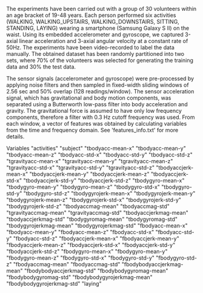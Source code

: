 The experiments have been carried out with a group of 30 volunteers within an age bracket of 19-48 years. Each person performed six activities (WALKING, WALKING_UPSTAIRS, WALKING_DOWNSTAIRS, SITTING, STANDING, LAYING) wearing a smartphone (Samsung Galaxy S II) on the waist. Using its embedded accelerometer and gyroscope, we captured 3-axial linear acceleration and 3-axial angular velocity at a constant rate of 50Hz. The experiments have been video-recorded to label the data manually. The obtained dataset has been randomly partitioned into two sets, where 70% of the volunteers was selected for generating the training data and 30% the test data. 

The sensor signals (accelerometer and gyroscope) were pre-processed by applying noise filters and then sampled in fixed-width sliding windows of 2.56 sec and 50% overlap (128 readings/window). The sensor acceleration signal, which has gravitational and body motion components, was separated using a Butterworth low-pass filter into body acceleration and gravity. The gravitational force is assumed to have only low frequency components, therefore a filter with 0.3 Hz cutoff frequency was used. From each window, a vector of features was obtained by calculating variables from the time and frequency domain. See 'features_info.txt' for more details. 

Variables
"activities" "subject" "tbodyacc-mean-x" "tbodyacc-mean-y" "tbodyacc-mean-z" "tbodyacc-std-x" "tbodyacc-std-y" "tbodyacc-std-z" "tgravityacc-mean-x" "tgravityacc-mean-y" "tgravityacc-mean-z" "tgravityacc-std-x" "tgravityacc-std-y" "tgravityacc-std-z" "tbodyaccjerk-mean-x" "tbodyaccjerk-mean-y" "tbodyaccjerk-mean-z" "tbodyaccjerk-std-x" "tbodyaccjerk-std-y" "tbodyaccjerk-std-z" "tbodygyro-mean-x" "tbodygyro-mean-y" "tbodygyro-mean-z" "tbodygyro-std-x" "tbodygyro-std-y" "tbodygyro-std-z" "tbodygyrojerk-mean-x" "tbodygyrojerk-mean-y" "tbodygyrojerk-mean-z" "tbodygyrojerk-std-x" "tbodygyrojerk-std-y" "tbodygyrojerk-std-z" "tbodyaccmag-mean" "tbodyaccmag-std" "tgravityaccmag-mean" "tgravityaccmag-std" "tbodyaccjerkmag-mean" "tbodyaccjerkmag-std" "tbodygyromag-mean" "tbodygyromag-std" "tbodygyrojerkmag-mean" "tbodygyrojerkmag-std" "fbodyacc-mean-x" "fbodyacc-mean-y" "fbodyacc-mean-z" "fbodyacc-std-x" "fbodyacc-std-y" "fbodyacc-std-z" "fbodyaccjerk-mean-x" "fbodyaccjerk-mean-y" "fbodyaccjerk-mean-z" "fbodyaccjerk-std-x" "fbodyaccjerk-std-y" "fbodyaccjerk-std-z" "fbodygyro-mean-x" "fbodygyro-mean-y" "fbodygyro-mean-z" "fbodygyro-std-x" "fbodygyro-std-y" "fbodygyro-std-z" "fbodyaccmag-mean" "fbodyaccmag-std" "fbodybodyaccjerkmag-mean" "fbodybodyaccjerkmag-std" "fbodybodygyromag-mean" "fbodybodygyromag-std" "fbodybodygyrojerkmag-mean" "fbodybodygyrojerkmag-std"
"laying"
